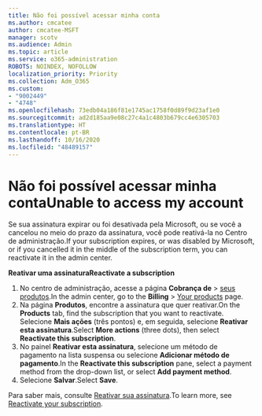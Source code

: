```yaml
---
title: Não foi possível acessar minha conta
ms.author: cmcatee
author: cmcatee-MSFT
manager: scotv
ms.audience: Admin
ms.topic: article
ms.service: o365-administration
ROBOTS: NOINDEX, NOFOLLOW
localization_priority: Priority
ms.collection: Adm_O365
ms.custom:
- "9002449"
- "4748"
ms.openlocfilehash: 73edb04a186f81e1745ac1758f0d89f9d23af1e0
ms.sourcegitcommit: ad2d185aa9e08c27c4a1c4803b679cc4e6305703
ms.translationtype: HT
ms.contentlocale: pt-BR
ms.lasthandoff: 10/16/2020
ms.locfileid: "48489157"
---
```

# <a name="unable-to-access-my-account"></a><span data-ttu-id="bedc7-102">Não foi possível acessar minha conta</span><span class="sxs-lookup"><span data-stu-id="bedc7-102">Unable to access my account</span></span>

<span data-ttu-id="bedc7-103">Se sua assinatura expirar ou foi desativada pela Microsoft, ou se você a cancelou no meio do prazo da assinatura, você pode reativá-la no Centro de administração.</span><span class="sxs-lookup"><span data-stu-id="bedc7-103">If your subscription expires, or was disabled by Microsoft, or if you cancelled it in the middle of the subscription term, you can reactivate it in the admin center.</span></span>

<span data-ttu-id="bedc7-104">**Reativar uma assinatura**</span><span class="sxs-lookup"><span data-stu-id="bedc7-104">**Reactivate a subscription**</span></span>

1. <span data-ttu-id="bedc7-105">No centro de administração, acesse a página **Cobrança de** > [seus produtos](https://go.microsoft.com/fwlink/p/?linkid=842054).</span><span class="sxs-lookup"><span data-stu-id="bedc7-105">In the admin center, go to the **Billing** > [Your products](https://go.microsoft.com/fwlink/p/?linkid=842054) page.</span></span>
2. <span data-ttu-id="bedc7-106">Na página **Produtos**, encontre a assinatura que quer reativar.</span><span class="sxs-lookup"><span data-stu-id="bedc7-106">On the **Products** tab, find the subscription that you want to reactivate.</span></span> <span data-ttu-id="bedc7-107">Selecione **Mais ações** (três pontos) e, em seguida, selecione **Reativar esta assinatura**.</span><span class="sxs-lookup"><span data-stu-id="bedc7-107">Select **More actions** (three dots), then select **Reactivate this subscription**.</span></span>
3. <span data-ttu-id="bedc7-108">No painel **Reativar esta assinatura**, selecione um método de pagamento na lista suspensa ou selecione **Adicionar método de pagamento**.</span><span class="sxs-lookup"><span data-stu-id="bedc7-108">In the **Reactivate this subscription** pane, select a payment method from the drop-down list, or select **Add payment method**.</span></span>
4. <span data-ttu-id="bedc7-109">Selecione **Salvar**.</span><span class="sxs-lookup"><span data-stu-id="bedc7-109">Select **Save**.</span></span>

<span data-ttu-id="bedc7-110">Para saber mais, consulte [Reativar sua assinatura](https://docs.microsoft.com/microsoft-365/commerce/subscriptions/reactivate-your-subscription).</span><span class="sxs-lookup"><span data-stu-id="bedc7-110">To learn more, see [Reactivate your subscription](https://docs.microsoft.com/microsoft-365/commerce/subscriptions/reactivate-your-subscription).</span></span>